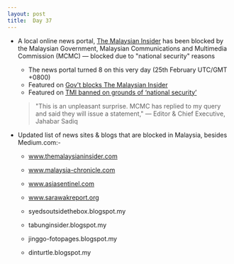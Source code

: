 ```yaml
---
layout: post
title:  Day 37
---
```

	
- A local online news portal, <a href="http://www.themalaysianinsider.com/" target="_blank">The Malaysian Insider</a> has been blocked by the Malaysian Government, Malaysian Communications and Multimedia Commission (MCMC) &mdash; blocked due to "national security" reasons

	- The news portal turned 8 on this very day (25th February UTC/GMT +0800)
	- Featured on <a href="https://www.malaysiakini.com/news/331711" target="_blank">Gov't blocks The Malaysian Insider</a>
	- Featured on <a href="http://www.themalaysianinsider.com/malaysia/article/tmi-turns-8-cut-off-from-selected-net-providers" target="">TMI banned on grounds of ‘national security’</a>
	
	> "This is an unpleasant surprise. MCMC has replied to my query and said they will issue a statement," &mdash; Editor &amp; Chief Executive, Jahabar Sadiq
	
- Updated list of news sites &amp; blogs that are blocked in Malaysia, besides Medium.com:-
	
	- www.themalaysianinsider.com
	- www.malaysia-chronicle.com
	- www.asiasentinel.com
	- www.sarawakreport.org

	- syedsoutsidethebox.blogspot.my
	- tabunginsider.blogspot.my
	- jinggo-fotopages.blogspot.my
	- dinturtle.blogspot.my